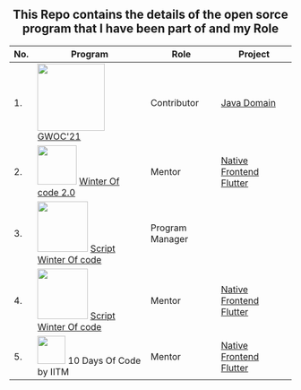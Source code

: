 <div align="center">

## This Repo contains the details of the open sorce program that I have been part of and my Role

| No. | Program | Role | Project |
|-----|---------|------|---------|
| 1.| <img src="https://user-images.githubusercontent.com/79747022/147281870-53e92600-dd4e-4369-bf00-2e10e27189c9.png" width="120px">  <a href="https://gwoc.girlscript.tech/"> GWOC'21 </a>| Contributor | <a href="https://github.com/Jaideep25-tech/winter-of-contributing"> Java Domain </a> |
| 2.| <img src="https://user-images.githubusercontent.com/79747022/144798160-551b0f37-58d4-4f59-809e-d0f5e3f437c3.png" width="70px">  <a href="https://gdsc-woc.tech/"> Winter Of code 2.0 </a>| Mentor | <a href="https://github.com/Dezenix/native-frontend-flutter"> Native Frontend Flutter </a> |
| 3.| <img src="https://user-images.githubusercontent.com/79747022/144800351-13fa1e9d-6417-4330-bc87-00d33404cc76.png" width="90px">  <a href="https://swoc.scriptindia.org/#/">Script Winter Of code </a>| Program Manager| |
| 4.| <img src="https://user-images.githubusercontent.com/79747022/144800351-13fa1e9d-6417-4330-bc87-00d33404cc76.png" width="90px">  <a href="https://swoc.scriptindia.org/#/">Script Winter Of code </a>| Mentor | <a href="https://github.com/Dezenix/native-frontend-flutter"> Native Frontend Flutter </a> |
| 5.| <img src="https://user-images.githubusercontent.com/79747022/147199017-9afed0e7-744e-4e9e-ad6c-4bba5a43ed90.jpeg" width="50px">   10 Days Of Code by IITM| Mentor | <a href="https://github.com/Dezenix/native-frontend-flutter"> Native Frontend Flutter </a> |
  
